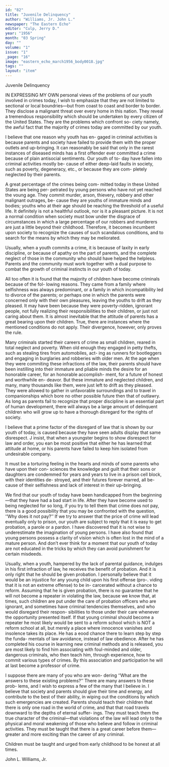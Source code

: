 ```yaml
---
id: "82"
title: "Juvenile Delinquency"
author: "Williams, Jr. John L."
newspaper: "The Eastern Echo"
editor: "Culp, Jerry D."
year: "1956"
month: "03 Spring"
day: ""
volume: "1"
issue: "1"
_page: "16"
image: "eastern_echo_march1956_body0018.jpg"
tags: ""
layout: "item"
---
```

Juvenile Delinquency

IN EXPRESSING MY OWN personal views of
the problems of our youth involved in crimes
today, I wish to emphasize that they are not
limited to sectional or local boundries—but from
coast to coast and border to border. They disclose
a malignant threat over every home in this nation.
They reveal a tremendous responsibility which
should be undertaken by every citizen of the United
States. They are the problems which confront so-
ciety namely, the awful fact that the majority of
crimes today are committed by our youth.

I believe that one reason why youth has en-
gaged in criminal activities is because parents and
society have failed to provide them with the proper
outlets and up-bringing. It can reasonably be said
that only in the rarest instances of diseased minds
has a first offender ever committed a crime because
of plain antisocial sentiments. Our youth of to-
day have fallen into criminal activities mostly be-
cause of either deep-laid faults in society, such as
poverty, degeneracy, etc., or because they are com-
pletely neglected by their parents.

A great percentage of the crimes being com-
mitted today in these United States are being per-
petrated by young persons who have not yet reached
the voung age. They commit murder, arson,
thievery, robbery and other malignant outrages, be-
cause they are youths of immature minds and
bodies; youths who at their age should be reaching
the threshold of a useful life. It definitely is not
a healthful outlook, nor is it a pleasant picture. It
is not a normal condition when society must bow
under the disgrace of circumstances in which a
large percentage of our robbers and murderers are
just a little beyond their childhood. Therefore, it
becomes incumbent upon society to recognize the
causes of such scandalous conditions, and to search
for the means by which they may be meliorated.

Usually, when a youth commits a crime, it is
because of laxity in early discipline, or because of
apathy on the part of parents, and the complete
neglect of those in the community who should have
helped the helpless. Parents and the community
must work together with a dual purpose to combat
the growth of criminal instincts in our youth of
today.

All too often it is found that the majority of
children have become criminals because of the fol-
lowing reasons. They came from a family where
selfishness was always predominant, or a family
in which incompatibility led to divorce of the
parents; or perhaps one in which the parents were
concerned only with their own pleasures, leaving
the youths to drift as they pleased. It may have
been because they were poverty-ridden, ignorant
people, not fully realizing their responsibilities to
their children, or just not caring about them. It
is almost inevitable that the attitude of parents
has a great bearing upon their children. True,
there are instances where the mentioned conditions
do not apply. Their divergence, however, only
proves the rule.

Many criminals started their careers of crime
as small children, reared in total neglect and
poverty. When old enough they engaged in petty
thefts, such as stealing tires from automobiles, act-
ing as runners for bootleggers and engaging in
burglaries and robberies with older men. At the
age when they were commiting these infractions of
the law, their parents should have been instilling
into their immature and pliable minds the desire for
an honorable career, for an honorable accomplish-
ment, for a future of honest and worthwhile en-
deavor. But these immature and neglected children,
and many, many thousands like them, were just left
to drift as they pleased. They were allowed to
gather in unfavorable surroundings and to travel
in companionships which bore no other possible
future then that of outlawry. As long as parents
fail to recognize that proper discipline is an essential
part of human development, there will always be
a large amount of delinquent children who will
grow up to have a thorough disregard for the rights
of society.

I believe that a prime factor of the disregard
of law that is shown by our youth of today, is
caused because they have seen adults display that
same disrespect. J insist, that when a youngster
begins to show disrespect for law and order, you
ean be most positive that either he has learned that
attitude at home, or his parents have failed to keep
him isolated from undesirable company.

It must be a torturing feeling in the hearts and
minds of some parents who have upon their con-
sciences the knowledge and guilt that their sons or
daughters are condemmed for years and years to
live in a prison cell block, with their identities de-
stroyed, and their futures forever marred, all be-
cause of their selfishness and lack of interest in
their up-bringing.

We find that our youth of today have been
handicapped from the beginning—that they have
had a bad start in life. After they have become
used to being neglected for so long, if you try to
tell them that crime does not pay, there is a good
possibility that you may be confronted with the
question, ‘‘Why does it not pay?’’ If we try to
answer that the price of crime will lead eventually
only to prison, our youth are subject to reply that it
is easy to get probation, a parole or a pardon. I
have discovered that it is not wise to underestimate
the imagination of young persons. I have also
found that young persons possess a clarity of vision
which is often lost in the mind of a mature person.
And don’t ever think for a moment that our youth
of today are not educated in the tricks by which
they can avoid punishment for certain misdeeds.

Usually, when a youth, hampered by the lack
of parental guidance, indulges in his first infraction
of law, he receives the benefit of probation. And
it is only right that he should be given probation.
I personally believe that it would be an injustice
for any young child upon his first offense (pro-.
viding that it is not an extreme offense) to be in-
carcerated without a chance to reform. Assuming
that he is given probation, there is no guarantee
that he will not become a repeater in violating the
law, because we know that, at times, such children
are put under the care of probation officers who are
ignorant, and sometimes have criminal tendencies
themselves, and who would disregard their respon-
sibilities to those under their care whenever the
opportunity presented itself. If that young criminal
should become a repeater he most likely would be
sent to a reform school which is NOT a reform
school at all, but merely a place where innocence
vanishes and insolence takes its place. He has a
eood chance there to learn step by step the funda-
mentals of law avoidance, instead of law obedience.
After he has completed his course in learning new
criminal methods and is released, you are most likely
to find him associating with foul-minded and older,
dangerous criminals, who then teach him, through
experience, how to commit various types of crimes.
By this association and participation he will at last
become a professor of crime.

I suppose there are many of you who are won-
dering ‘‘What are the answers to these existing
problems?’’ There are many answers to these prob-
lems, and I wish to express a few of the many that I
believe in. I believe that society and parents should
give their time and energy, and contribute to the
best of their ability, in wiping out the conditions by
which such emergencies are created. Parents
should teach their children that there is only one
road in the world of crime, and that that road
travels downward to the depths of eternal suffer-
ings. They must teach them the true character of
the criminal—that violations of the law will lead
only to the physical and moral weakening of those
who believe and follow in criminal activities. They
must be taught that there is a great career before
them—greater and more exciting than the career
of any criminal.

Children must be taught and urged from early
childhood to be honest at all times.

John L. Williams, Jr.
